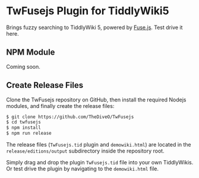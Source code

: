 # TwFusejs Plugin for TiddlyWiki5

Brings fuzzy searching to TiddlyWiki 5, powered by [Fuse.js](http://fusejs.io). Test drive it here.

## NPM Module

Coming soon.

## Create Release Files

Clone the TwFusejs repository on GitHub, then install the required Nodejs modules, and finally create the release files:

```bash
$ git clone https://github.com/TheDiveO/TwFusejs
$ cd twfusejs
$ npm install
$ npm run release
```

The release files (`TwFusejs.tid` plugin and `demowiki.html`) are located in the `release/editions/output` subdirectory inside the repository root.

Simply drag and drop the plugin `TwFusejs.tid` file into your own TiddlyWikis. Or test drive the plugin by navigating to the `demowiki.html` file.
